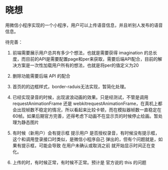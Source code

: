 # 晓想

用微信小程序实现的一个小程序，用户可以上传语音信息，并且听别人发布的语音信息。


待完善：

1. 前端需要展示用户总共有多少个想法，也就是需要获得 imagination 的总长度，而目前的API是需要配置page和per来获取，需要后端API配合，目前的解决方案是一次性加载用户所有的想法，也就是将per的值定义为20

2. 删除功能需要后端 API 的配合

3. 首页的的边框样式，border-raduis无法实现，暂简化处理。

4. 已经实现录音的时候，出现波浪动画的效果。只是经测试，不管是调用 requestAnimationFrame 还是 webkitrequestAnimationFrame，在真机上都会出现帧数不稳定的情况，所以看起来比较卡顿，而在模拟器帧数一直稳定在60帧。如果后期官方完善，还得考虑下动画不在显示页的时候停止绘画。暂处理为静态图片

5. 有时候（新用户）会有提示框 提示用户 是否授权录音，有时候没有提示框，这个和调用登录接口时类似，是微信小程序自己 弹出的，但有个问题就是，如果有提示框，可能会导致 在用户未确认或取消之前 就开始显示时间正在变化。

6. 上传的时，有时候正常，有时候不正常。预计是 官方说的 this 的问题










